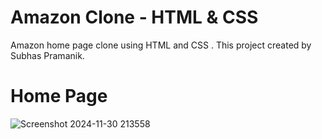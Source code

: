 # Amazon Clone - HTML & CSS

Amazon home page clone using HTML and CSS . This project created by Subhas Pramanik.

 # Home Page

 ![Screenshot 2024-11-30 213558](https://github.com/user-attachments/assets/783f45cd-ca18-4e5a-8575-2e50c835c887)

